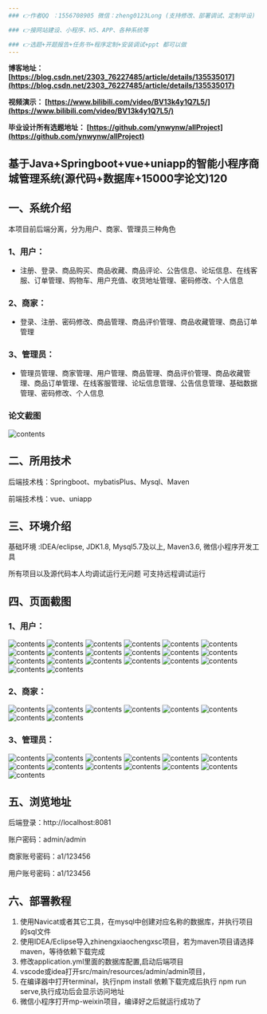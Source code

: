 ```yaml
---
### 👉作者QQ ：1556708905 微信：zheng0123Long (支持修改、部署调试、定制毕设)

### 👉接网站建设、小程序、H5、APP、各种系统等

### 👉选题+开题报告+任务书+程序定制+安装调试+ppt 都可以做
---
```


**博客地址：
[https://blog.csdn.net/2303_76227485/article/details/135535017](https://blog.csdn.net/2303_76227485/article/details/135535017)**

**视频演示：
[https://www.bilibili.com/video/BV13k4y1Q7L5/](https://www.bilibili.com/video/BV13k4y1Q7L5/)**

**毕业设计所有选题地址：
[https://github.com/ynwynw/allProject](https://github.com/ynwynw/allProject)**

## 基于Java+Springboot+vue+uniapp的智能小程序商城管理系统(源代码+数据库+15000字论文)120

## 一、系统介绍
本项目前后端分离，分为用户、商家、管理员三种角色

### 1、用户：
- 注册、登录、商品购买、商品收藏、商品评论、公告信息、论坛信息、在线客服、订单管理、购物车、用户充值、收货地址管理、密码修改、个人信息

### 2、商家：
- 登录、注册、密码修改、商品管理、商品评价管理、商品收藏管理、商品订单管理

### 3、管理员：
- 管理员管理、商家管理、用户管理、商品管理、商品评价管理、商品收藏管理、商品订单管理、在线客服管理、论坛信息管理、公告信息管理、基础数据管理、密码修改、个人信息

### 论文截图
![contents](./picture/picture1.png)

## 二、所用技术

后端技术栈：Springboot、mybatisPlus、Mysql、Maven

前端技术栈：vue、uniapp

## 三、环境介绍

基础环境 :IDEA/eclipse, JDK1.8, Mysql5.7及以上, Maven3.6, 微信小程序开发工具

所有项目以及源代码本人均调试运行无问题 可支持远程调试运行

## 四、页面截图
### 1、用户：
![contents](./picture/picture2.png)
![contents](./picture/picture3.png)
![contents](./picture/picture4.png)
![contents](./picture/picture5.png)
![contents](./picture/picture6.png)
![contents](./picture/picture7.png)
![contents](./picture/picture8.png)
![contents](./picture/picture9.png)
![contents](./picture/picture10.png)
![contents](./picture/picture11.png)
![contents](./picture/picture12.png)
![contents](./picture/picture13.png)
![contents](./picture/picture14.png)
![contents](./picture/picture15.png)
![contents](./picture/picture16.png)
![contents](./picture/picture17.png)
![contents](./picture/picture18.png)
![contents](./picture/picture19.png)
![contents](./picture/picture20.png)
![contents](./picture/picture21.png)
### 2、商家：
![contents](./picture/picture22.png)
![contents](./picture/picture23.png)
![contents](./picture/picture24.png)
![contents](./picture/picture25.png)
![contents](./picture/picture26.png)
![contents](./picture/picture27.png)
![contents](./picture/picture28.png)
![contents](./picture/picture29.png)
### 3、管理员：
![contents](./picture/picture30.png)
![contents](./picture/picture31.png)
![contents](./picture/picture32.png)
![contents](./picture/picture33.png)
![contents](./picture/picture34.png)
![contents](./picture/picture35.png)
![contents](./picture/picture36.png)
![contents](./picture/picture37.png)
![contents](./picture/picture38.png)
![contents](./picture/picture39.png)
![contents](./picture/picture40.png)
![contents](./picture/picture41.png)
![contents](./picture/picture42.png)

## 五、浏览地址

后端登录：http://localhost:8081

账户密码：admin/admin

商家账号密码：a1/123456

用户账号密码：a1/123456

## 六、部署教程
1. 使用Navicat或者其它工具，在mysql中创建对应名称的数据库，并执行项目的sql文件
2. 使用IDEA/Eclipse导入zhinengxiaochengxsc项目，若为maven项目请选择maven，等待依赖下载完成
3. 修改application.yml里面的数据库配置,启动后端项目
4. vscode或idea打开src/main/resources/admin/admin项目，
5. 在编译器中打开terminal，执行npm install 依赖下载完成后执行 npm run serve,执行成功后会显示访问地址
6. 微信小程序打开mp-weixin项目，编译好之后就运行成功了

